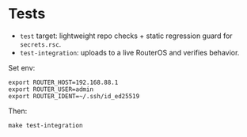 # Tests

- `test` target: lightweight repo checks + static regression guard for `secrets.rsc`.
- `test-integration`: uploads to a live RouterOS and verifies behavior.

Set env:
```
export ROUTER_HOST=192.168.88.1
export ROUTER_USER=admin
export ROUTER_IDENT=~/.ssh/id_ed25519
```

Then:
```
make test-integration
```
